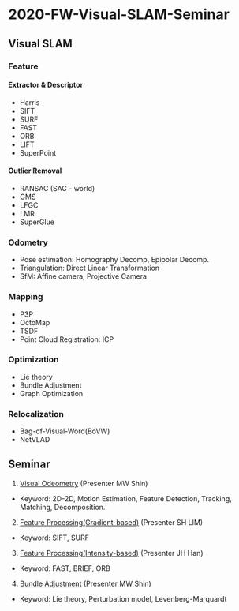 # 2020-FW-Visual-SLAM-Seminar

## Visual SLAM


### Feature
#### Extractor & Descriptor
- Harris
- SIFT
- SURF
- FAST
- ORB
- LIFT
- SuperPoint

#### Outlier Removal
- RANSAC (SAC - world)
- GMS
- LFGC
- LMR
- SuperGlue


### Odometry
- Pose estimation: Homography Decomp, Epipolar Decomp.
- Triangulation: Direct Linear Transformation
- SfM: Affine camera, Projective Camera


### Mapping
- P3P
- OctoMap
- TSDF
- Point Cloud Registration: ICP


### Optimization
- Lie theory
- Bundle Adjustment
- Graph Optimization


### Relocalization
- Bag-of-Visual-Word(BoVW)
- NetVLAD



## Seminar

1. [Visual Odeometry](https://drive.google.com/file/d/1MebZeLLSC4NICtv5_jNzV4TkIiSJuuIz/view) (Presenter MW Shin)
 -  Keyword: 2D-2D, Motion Estimation, Feature Detection, Tracking, Matching, Decomposition.


2. [Feature Processing(Gradient-based)](https://drive.google.com/file/d/1HDKU4r0UmlEsrmHpX4thnKT7bzRNU7y6/view) (Presenter SH LIM)
- Keyword: SIFT, SURF


3. [Feature Processing(Intensity-based)](https://drive.google.com/drive/u/1/folders/1NPGJTKVbLPvINVuRTlxKVu52C1GINC-4) (Presenter JH Han)
- Keyword: FAST, BRIEF, ORB


4. [Bundle Adjustment](https://drive.google.com/drive/u/1/folders/1NPGJTKVbLPvINVuRTlxKVu52C1GINC-4) (Presenter MW Shin)
- Keyword: Lie theory, Perturbation model, Levenberg-Marquardt
